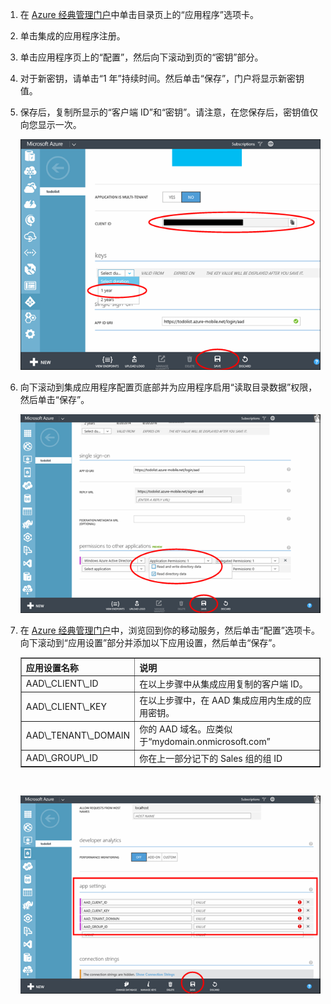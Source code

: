 1. 在 [Azure 经典管理门户](https://manage.windowsazure.cn/)中单击目录页上的“应用程序”选项卡。
  
2. 单击集成的应用程序注册。

3. 单击应用程序页上的“配置”，然后向下滚动到页的“密钥”部分。
4. 对于新密钥，请单击“1 年”持续时间。然后单击“保存”，门户将显示新密钥值。
5. 保存后，复制所显示的“客户端 ID”和“密钥”。请注意，在您保存后，密钥值仅向您显示一次。 

    ![](./media/mobile-services-generate-aad-app-registration-access-key-rbac/client-id-and-key.png)

6. 向下滚动到集成应用程序配置页底部并为应用程序启用“读取目录数据”权限，然后单击“保存”。

    ![](./media/mobile-services-generate-aad-app-registration-access-key-rbac/app-perms.png)


7. 在 [Azure 经典管理门户](https://manage.windowsazure.cn/)中，浏览回到你的移动服务，然后单击“配置”选项卡。向下滚动到“应用设置”部分并添加以下应用设置，然后单击“保存”。

    <table border="1">
    <tr>
    <th>应用设置名称</th><th>说明</th>
    </tr>
    <tr>
    <td>AAD\_CLIENT\_ID</td><td>在以上步骤中从集成应用复制的客户端 ID。</td>
    </tr>
    <tr>
    <td>AAD\_CLIENT\_KEY</td><td>在以上步骤中，在 AAD 集成应用内生成的应用密钥。</td>
    </tr>
    <tr>
    <td>AAD\_TENANT\_DOMAIN</td><td>你的 AAD 域名。应类似于“mydomain.onmicrosoft.com”</td>
    </tr>
    <tr>
    <td>AAD\_GROUP\_ID</td><td>你在上一部分记下的 Sales 组的组 ID</td>
    </tr>
    </table><br/>

 
    ![](./media/mobile-services-generate-aad-app-registration-access-key-rbac/aad-app-settings.png)
  

<!---HONumber=Mooncake_0118_2016-->